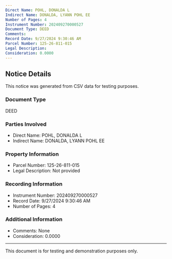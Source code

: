 ```yaml
---
Direct Name: POHL, DONALDA L
Indirect Name: DONALDA, LYANN POHL EE
Number of Pages: 4
Instrument Number: 202409270000527
Document Type: DEED
Comments: 
Record Date: 9/27/2024 9:30:46 AM
Parcel Number: 125-26-811-015
Legal Description: 
Consideration: 0.0000
---
```


## Notice Details

This notice was generated from CSV data for testing purposes.

### Document Type
DEED

### Parties Involved
- Direct Name: POHL, DONALDA L
- Indirect Name: DONALDA, LYANN POHL EE

### Property Information
- Parcel Number: 125-26-811-015
- Legal Description: Not provided

### Recording Information
- Instrument Number: 202409270000527
- Record Date: 9/27/2024 9:30:46 AM
- Number of Pages: 4

### Additional Information
- Comments: None
- Consideration: 0.0000

---

This document is for testing and demonstration purposes only.
